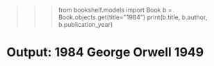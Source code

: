 >>> from bookshelf.models import Book
>>> b = Book.objects.get(title="1984")
>>> print(b.title, b.author, b.publication_year)
# Output: 1984 George Orwell 1949
